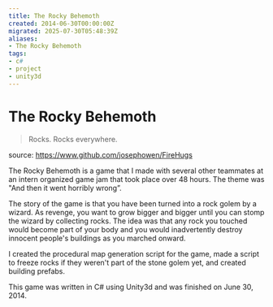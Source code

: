 ```yaml
---
title: The Rocky Behemoth
created: 2014-06-30T00:00:00Z
migrated: 2025-07-30T05:48:39Z
aliases:
- The Rocky Behemoth
tags:
- c#
- project
- unity3d
---
```


# The Rocky Behemoth

> Rocks. Rocks everywhere.

source: https://www.github.com/josephowen/FireHugs

The Rocky Behemoth is a game that I made with several other teammates at an intern organized game jam that took place over 48 hours. The theme was "And then it went horribly wrong”.

The story of the game is that you have been turned into a rock golem by a wizard. As revenge, you want to grow bigger and bigger until you can stomp the wizard by collecting rocks. The idea was that any rock you touched would become part of your body and you would inadvertently destroy innocent people's buildings as you marched onward.

I created the procedural map generation script for the game, made a script to freeze rocks if they weren't part of the stone golem yet, and created building prefabs.

This game was written in C# using Unity3d and was finished on June 30, 2014.
